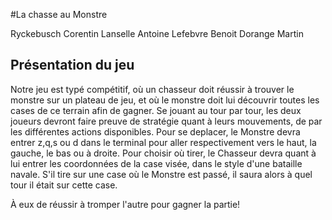 #La chasse au Monstre

Ryckebusch Corentin
Lanselle Antoine
Lefebvre Benoit
Dorange Martin

## Présentation du jeu

Notre jeu est typé compétitif, où un chasseur doit réussir à trouver le monstre sur un plateau de jeu, et où le monstre doit lui découvrir toutes les cases de ce terrain afin de gagner.
Se jouant au tour par tour, les deux joueurs devront faire preuve de stratégie quant à leurs mouvements, de par les différentes actions disponibles.
Pour se deplacer, le Monstre devra entrer z,q,s ou d dans le terminal pour aller respectivement vers le haut, la gauche, le bas ou à droite.
Pour choisir où tirer, le Chasseur devra quant à lui entrer les coordonnées de la case visée, dans le style d'une bataille navale. S'il tire sur une case où le Monstre est passé, il saura alors à quel tour il était sur cette case.

À eux de réussir à tromper l'autre pour gagner la partie!


